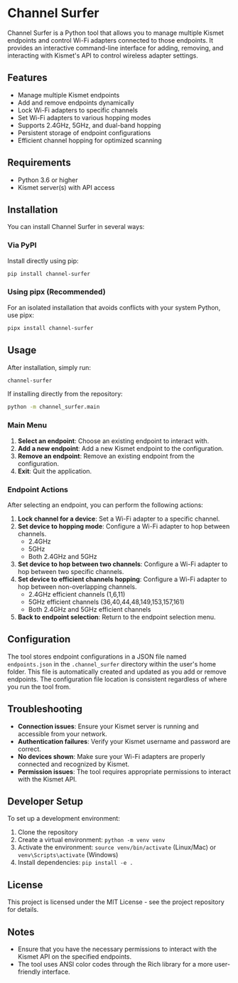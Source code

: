 # Channel Surfer

Channel Surfer is a Python tool that allows you to manage multiple Kismet endpoints and control Wi-Fi adapters connected to those endpoints. It provides an interactive command-line interface for adding, removing, and interacting with Kismet's API to control wireless adapter settings.

## Features

- Manage multiple Kismet endpoints
- Add and remove endpoints dynamically
- Lock Wi-Fi adapters to specific channels
- Set Wi-Fi adapters to various hopping modes
- Supports 2.4GHz, 5GHz, and dual-band hopping
- Persistent storage of endpoint configurations
- Efficient channel hopping for optimized scanning

## Requirements

- Python 3.6 or higher
- Kismet server(s) with API access

## Installation

You can install Channel Surfer in several ways:

### Via PyPI
Install directly using pip:

```bash
pip install channel-surfer
```

### Using pipx (Recommended)

For an isolated installation that avoids conflicts with your system Python, use pipx:

```bash
pipx install channel-surfer
```

## Usage

After installation, simply run:

```bash
channel-surfer
```

If installing directly from the repository:

```bash
python -m channel_surfer.main
```

### Main Menu

1. **Select an endpoint**: Choose an existing endpoint to interact with.
2. **Add a new endpoint**: Add a new Kismet endpoint to the configuration.
3. **Remove an endpoint**: Remove an existing endpoint from the configuration.
4. **Exit**: Quit the application.

### Endpoint Actions

After selecting an endpoint, you can perform the following actions:

1. **Lock channel for a device**: Set a Wi-Fi adapter to a specific channel.
2. **Set device to hopping mode**: Configure a Wi-Fi adapter to hop between channels.
   - 2.4GHz
   - 5GHz
   - Both 2.4GHz and 5GHz
3. **Set device to hop between two channels**: Configure a Wi-Fi adapter to hop between two specific channels.
4. **Set device to efficient channels hopping**: Configure a Wi-Fi adapter to hop between non-overlapping channels.
   - 2.4GHz efficient channels (1,6,11)
   - 5GHz efficient channels (36,40,44,48,149,153,157,161)
   - Both 2.4GHz and 5GHz efficient channels
5. **Back to endpoint selection**: Return to the endpoint selection menu.

## Configuration

The tool stores endpoint configurations in a JSON file named `endpoints.json` in the `.channel_surfer` directory within the user's home folder. This file is automatically created and updated as you add or remove endpoints. The configuration file location is consistent regardless of where you run the tool from.

## Troubleshooting

- **Connection issues**: Ensure your Kismet server is running and accessible from your network.
- **Authentication failures**: Verify your Kismet username and password are correct.
- **No devices shown**: Make sure your Wi-Fi adapters are properly connected and recognized by Kismet.
- **Permission issues**: The tool requires appropriate permissions to interact with the Kismet API.

## Developer Setup

To set up a development environment:

1. Clone the repository
2. Create a virtual environment: `python -m venv venv`
3. Activate the environment: `source venv/bin/activate` (Linux/Mac) or `venv\Scripts\activate` (Windows)
4. Install dependencies: `pip install -e .`

## License

This project is licensed under the MIT License - see the project repository for details.

## Notes

- Ensure that you have the necessary permissions to interact with the Kismet API on the specified endpoints.
- The tool uses ANSI color codes through the Rich library for a more user-friendly interface.